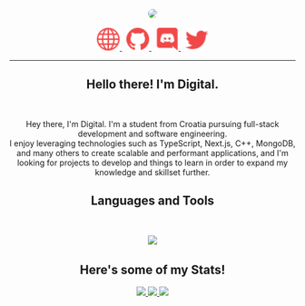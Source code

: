 <p align="center">
    <a href="https://crni.xyz">
        <img src="./assets/banners/Banner.gif/" style="border-radius: 40px;" width="500px" />
    </a>
</p>
<p align="center">
    <a href="https://crni.xyz/">
        <img src="./assets/icons/other/link-solid.svg/" width="40px" />
    </a>
    &nbsp;
    <a href="https://github.com/Digital39999/">
        <img src="./assets/icons/other/github-solid.svg/" width="40px" />
    </a>
    &nbsp;
    <a href="https://discord.com/invite/KxTCW2Wja8">
        <img src="./assets/icons/other/discord-solid.svg/" width="40px" />
    </a>
    &nbsp;
    <a href="https://twitter.com/Digital39999/">
        <img src="./assets/icons/other/twitter-solid.svg/" width="40px" />
    </a>
</p>

<hr />
<h2 align="center">
    Hello there! I'm <strong>Digital</strong>.
</h2>
&nbsp;

<p align="center">
    Hey there, I'm Digital. I'm a student from Croatia pursuing full-stack development and software engineering. <br />
    I enjoy leveraging technologies such as TypeScript, Next.js, C++, MongoDB, and many others to create scalable and performant applications, and I'm looking for projects to develop and things to learn in order to expand my knowledge and skillset further.
</p>

<h2 align="center">
    Languages and Tools
</h2>
&nbsp;

<p align="center">
    <a href="https://crni.xyz" title="Click Me Mommy">
        <img src="https://skillicons.dev/icons?i=vscode,ts,js,nodejs,react,express,mongodb,prisma,discord,bots,git,github,raspberrypi,cloudflare,html,css&perline=8" width="" />
    </a>
</p>

<h2 align="center">
    Here's some of my Stats!
</h2>

<p align="center">
    <a href="https://github.com/Digital39999/">
        <img src="https://github-readme-stats.vercel.app/api?username=Digital39999&count_private=true&show_owner=true&show_icons=true&bg_color=0d1117&title_color=ffffff&text_color=ffffff&icon_color=f04848&hide_border=true/" />
    <a/>
    <a href="https://github.com/Digital39999/">
        <img src="https://github-readme-streak-stats.herokuapp.com?user=Digital39999&hide_border=true&background=0D1117&currStreakLabel=FFFFFF&sideLabels=FFFFFF&currStreakNum=FFFFFF&dates=FFFFFF&sideNums=FFFFFF&fire=f04848&ring=f04848&stroke=FFFFFFFF)](https://git.io/streak-stats" />
    </a>
    <a href="https://wakatime.com/@Digital/">
        <img src="https://github-readme-stats.vercel.app/api/wakatime?username=Digital&hide_title=true&bg_color=0d1117&title_color=ef4848&text_color=ffffff&icon_color=f04848&hide_border=true/" />
    <a/>
</p>
